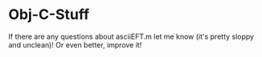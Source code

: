 Obj-C-Stuff
===========

If there are any questions about asciiEFT.m let me know (it's pretty sloppy and unclean)!
Or even better, improve it!
